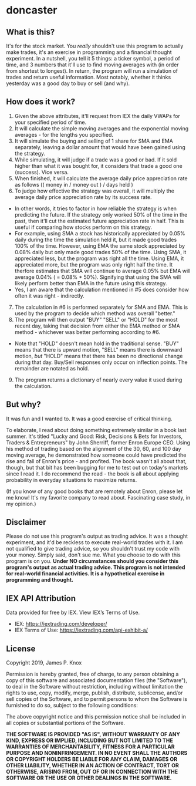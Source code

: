 # doncaster

## What is this?
It's for the stock market. You _really_ shouldn't use this program to actually make trades, it's an exercise in programming and a financial thought experiment. In a nutshell, you tell it 5 things: a ticker symbol, a period of time, and 3 numbers that it'll use to find moving averages with (in order from shortest to longest). In return, the program will run a simulation of trades and return useful information. Most notably, whether it thinks yesterday was a good day to buy or sell (and why).

## How does it work?
1. Given the above attributes, it'll request from IEX the daily VWAPs for your specified period of time.
2. It will calculate the simple moving averages and the exponential moving averages - for the lengths you specified.
3. It will simulate the buying and selling of 1 share for SMA and EMA separately, leaving a dollar amount that would have been gained using the strategy.
4. While simulating, it will judge if a trade was a good or bad. If it sold higher than what it was bought for, it considers that trade a good one (success). Vice versa.
5. When finished, it will calculate the average daily price appreciation rate as follows (( money in / money out ) / days held )
6. To judge how effective the strategy was overall, it will multiply the average daily price appreciation rate by its success rate.
* In other words, it tries to factor in how reliable the strategy is when predicting the future. If the strategy only worked 50% of the time in the past, then it'll cut the estimated future appreciation rate in half. This is useful if comparing how stocks perform on this strategy.
* For example, using SMA a stock has historically appreciated by 0.05% daily during the time the simulation held it, but it made good trades 100% of the time. However, using EMA the same stock appreciated by 0.08% daily but only made good trades 50% of the time. Using SMA, it appreciated less, but the program was right all the time. Using EMA, it appreciated more, but the program was only right half the time. It therfore estimates that SMA will continue to average 0.05% but EMA will average 0.04% ( = 0.08% * 50%). Signifying that using the SMA will likely perform better than EMA in the future using this strategy.
* Yes, I am aware that the calculation mentioned in #5 does consider how often it was right - indirectly.
7. The calculation in #6 is performed separately for SMA and EMA. This is used by the program to decide which method was overall "better."
8. The program will then output "BUY" "SELL" or "HOLD" for the most recent day, taking that decision from either the EMA method or SMA method - whichever was better performing according to #6.
* Note that "HOLD" doesn't mean hold in the traditional sense. "BUY" means that there is upward motion, "SELL" means there is downward motion, *but* "HOLD" means that there has been no directional change during that day. Buy/Sell responses only occur on inflection points. The remainder are notated as hold.
9. The program returns a dictionary of nearly every value it used during the calculation.

## But why?
It was fun and I wanted to. It was a good exercise of critical thinking.

To elaborate, I read about doing something extremely similar in a book last summer. It's titled "Lucky and Good: Risk, Decisions & Bets for Investors, Traders & Entrepreneurs" by John Sherriff, former Enron Europe CEO. Using his method of trading based on the alignment of the 30, 60, and 100 day moving average, he demonstrated how someone could have predicted the rise and fall of Enron's price - and profited. The book wasn't all about that, though, but that bit has been bugging for me to test out on today's markets since I read it. I do recommend the read - the book is all about applying probability in everyday situations to maximize returns.

(If you know of any good books that are remotely about Enron, please let me know! It's my favorite company to read about. Fascinating case study, in my opinion.)

## Disclaimer
Please do not use this program's output as trading advice. It was a thought experiment, and it'd be reckless to execute real-world trades with it. I am not qualified to give trading advice, so you shouldn't trust my code with your money. Simply said, don't sue me. What you choose to do with this program is on you. **Under NO circumstances should you consider this program's output as actual trading advice. This program is not intended for real-world financial activities. It is a hypothetical exercise in programming and thought.**

## IEX API Attribution
Data provided for free by IEX. View IEX’s Terms of Use.

* IEX: https://iextrading.com/developer/
* IEX Terms of Use: https://iextrading.com/api-exhibit-a/

## License

Copyright 2019, James P. Knox

Permission is hereby granted, free of charge, to any person obtaining a copy of this software and associated documentation files (the "Software"), to deal in the Software without restriction, including without limitation the rights to use, copy, modify, merge, publish, distribute, sublicense, and/or sell copies of the Software, and to permit persons to whom the Software is furnished to do so, subject to the following conditions:

The above copyright notice and this permission notice shall be included in all copies or substantial portions of the Software.

**THE SOFTWARE IS PROVIDED "AS IS", WITHOUT WARRANTY OF ANY KIND, EXPRESS OR IMPLIED, INCLUDING BUT NOT LIMITED TO THE WARRANTIES OF MERCHANTABILITY, FITNESS FOR A PARTICULAR PURPOSE AND NONINFRINGEMENT. IN NO EVENT SHALL THE AUTHORS OR COPYRIGHT HOLDERS BE LIABLE FOR ANY CLAIM, DAMAGES OR OTHER LIABILITY, WHETHER IN AN ACTION OF CONTRACT, TORT OR OTHERWISE, ARISING FROM, OUT OF OR IN CONNECTION WITH THE SOFTWARE OR THE USE OR OTHER DEALINGS IN THE SOFTWARE.**
